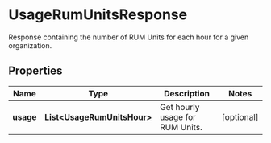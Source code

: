 # UsageRumUnitsResponse

Response containing the number of RUM Units for each hour for a given organization.

## Properties

| Name      | Type                                                      | Description                     | Notes      |
| --------- | --------------------------------------------------------- | ------------------------------- | ---------- |
| **usage** | [**List&lt;UsageRumUnitsHour&gt;**](UsageRumUnitsHour.md) | Get hourly usage for RUM Units. | [optional] |
